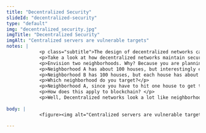```yaml
--- 
title: "Decentralized Security"
slideId: "decentralized-security"
type: "default"
img: "decentralized_security.jpg"
imgTitle: "Decentralized Security"
imgAlt: "Centralized servers are vulnerable targets"
notes: | 
            <p class="subtitle">The design of decentralized networks can be more difficult to attack than centralized servers.</p>
            <p>Take a look at how decentralized networks maintain security, and follow along with this example to understand how.</p>
            <p>Envision two neighborhoods. Why? Because you are planning a heist and you need to figure out which one to hit to make it worth your while. You need to grab at least half of the wealth from a neighborhood in order for it to be worth the risk.</p>
            <p>Neighborhood A has about 100 houses, but interestingly enough, there&apos;s one very wealthy house that happens to have 51% of the wealth. Just in that one house. Think huge safes, Picassos, the ark of the covenant, whatever.</p>
            <p>Neighborhood B has 100 houses, but each house has about the same amount of wealth. </p>
            <p>Which neighborhood do you target?</p>
            <p>Neighborhood A, since you have to hit one house to get the majority of control. Neighborhood B you would have to rob 51 of those hundred houses.</p>
            <p>How does this apply to blockchain? </p>
            <p>Well, Decentralized networks look a lot like neighborhood B, while centralized networks look like neighborhood A. That really wealthy house? That&apos;s the central server that makes all of the decisions. Grab control of that and you have control of the network. To grab control of a decentralized network, you&apos;re going to have to hijack a majority of nodes.</p>
        
body: | 
            <figure><img alt="Centralized servers are vulnerable targets" src="images/decentralized_security.jpg" title="Decentralized Security"></figure>
        
---
```

